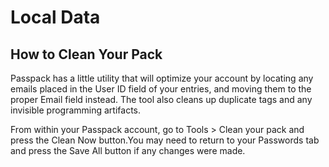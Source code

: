 # Local Data

## **How to Clean Your Pack**

Passpack has a little utility that will optimize your account by locating any emails placed in the User ID field of your entries, and moving them to the proper Email field instead. The tool also cleans up duplicate tags and any invisible programming artifacts.

From within your Passpack account, go to Tools &gt; Clean your pack and press the Clean Now button.You may need to return to your Passwords tab and press the Save All button if any changes were made.

